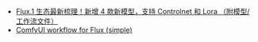 - [Flux.1 生态最新梳理！新增 4 款新模型，支持 Controlnet 和 Lora （附模型/工作流文件）](https://www.uisdc.com/flux-1-2)
- [ComfyUI workflow for Flux (simple)](https://openart.ai/workflows/maitruclam/comfyui-workflow-for-flux-simple/iuRdGnfzmTbOOzONIiVV)